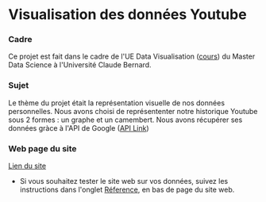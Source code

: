 # Visualisation des données Youtube

### Cadre
Ce projet est fait dans le cadre de l'UE Data Visualisation ([cours](https://lyondataviz.github.io/teaching/lyon1-m2/2021/)) du Master Data Science à l'Université Claude Bernard. 

### Sujet
Le thème du projet était la représentation visuelle de nos données personnelles. Nous avons choisi de représententer notre historique Youtube sous 2 formes : un graphe  et un camembert. 
Nous avons récupérer ses données gràce à l'API de Google ([API Link](https://console.cloud.google.com/apis))

### Web page du site 
[Lien du site](https://gtdn.github.io/Youtube-Historique-Visualisation/)

- Si vous souhaitez tester le site web sur vos données, suivez les instructions dans l'onglet [Réference](https://gtdn.github.io/Youtube-Historique-Visualisation/ressources.html), en bas de page du site web.

